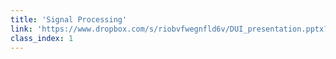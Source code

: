 ```yaml
---
title: 'Signal Processing'
link: 'https://www.dropbox.com/s/riobvfwegnfld6v/DUI_presentation.pptx?dl=0'
class_index: 1
---
```

